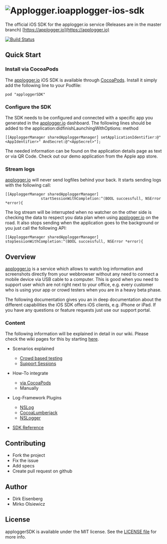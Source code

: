 <img src="applogger.png" title="Applogger.io" float=left>applogger-ios-sdk
=================
The official iOS SDK for the applogger.io service (Releases are in the master branch) 
[https://applogger.io](https://applogger.io)

[![Build Status](https://travis-ci.org/applogger/applogger-ios-sdk.svg)](https://travis-ci.org/applogger/applogger-ios-sdk)

## Quick Start

### Install via CocoaPods
The [applogger.io](https://applogger.io) iOS SDK is available through [CocoaPods](http://cocoapods.org). Install
it simply add the following line to your Podfile:

```
pod "apploggerSDK"
```

### Configure the SDK
The SDK needs to be configured and connected with a specific app you generated in the 
[applogger.io](https://applogger.io) dashboard. The following lines should be added to the
application:didfinishLaunchingWithOptions: method

```objc
[[ApploggerManager sharedApploggerManager] setApplicationIdentifier:@"<AppIdentifier>" AndSecret:@"<AppSecret>"];
```

The needed information can be found on the application details page as text or via 
QR Code. Check out our demo application from the Apple app store.

### Stream logs 
[applogger.io](https://applogger.io) will never send logfiles behind your back. It starts 
sending logs with the following call:  

```objc
[[ApploggerManager sharedApploggerManager] 
				startSessionWithCompletion:^(BOOL successfull, NSError *error){
```		

The log stream will be interrupted when no watcher on the other side is checking the data 
to respect you data plan when using [applogger.io](https://applogger.io) on the road. It 
also stops sending when the application goes to the background or you just call the 
following API:

```objc
[[ApploggerManager sharedApploggerManager] stopSessionWithCompletion:^(BOOL successfull, NSError *error){
```		

## Overview
[applogger.io](https://applogger.io) is a service which allows to watch log information and 
screenshots directly from your webbrowser without any need to connect a mobile device via 
USB cable to a computer. This is good when you need to support user which are not right
next to your office, e.g. every customer who is using your app or crowd testers when you 
are in a heavy beta phase. 

The following documentation gives you an in deep documentation about the different 
capabilities the iOS SDK offers iOS clients, e.g. iPhone or iPad. If you have any 
questions or feature requests just use our support portal.

### Content
The following information will be explained in detail in our wiki. Please check the wiki pages for this by starting [here](https://github.com/applogger/applogger-ios-sdk/wiki).

* Scenarios explained
	* [Crowd based testing](https://github.com/applogger/applogger-ios-sdk/wiki/Scenario%3A-Crowd-based-testingScenario)
	* [Support Sessions](https://github.com/applogger/applogger-ios-sdk/wiki/Scenario%3A-Support-Sessions)
	
* How-To integrate
	* [via CocoaPods](https://github.com/applogger/applogger-ios-sdk/wiki/Integration-via-CocoaPods)
	* Manually
	
* Log-Framework Plugins
 	* [NSLog](https://github.com/applogger/applogger-ios-sdk/wiki/NSLog-integration)
	* [CocoaLumberjack](https://github.com/applogger/applogger-ios-sdk/wiki/CocoaLumberjack-integration)
	* [NSLogger](https://github.com/applogger/applogger-ios-sdk/wiki/NSLogger-integration)
	
* [SDK Reference](https://github.com/applogger/applogger-ios-sdk/wiki/API-Reference)

## Contributing
 
* Fork the project
* Fix the issue
* Add specs
* Create pull request on github

## Author

- Dirk Eisenberg
- Mirko Olsiewicz

## License

apploggerSDK is available under the MIT license. See the [LICENSE file](https://github.com/applogger/applogger-ios-sdk/blob/master/LICENSE) for more info.
